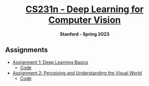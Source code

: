 <h1 align="center"><a href="http://cs231n.stanford.edu/schedule">CS231n - Deep Learning for Computer Vision</a></h1>

<p align="center"><b>Stanford - Spring 2023</b></p>

## Assignments

- [Assignment 1: Deep Learning Basics](cs231n-deep-learning-for-computer-vision/2023/assignments/a1)
  - [Code](cs231n-deep-learning-for-computer-vision/2023/assignments/a1/code)
- [Assignment 2: Perceiving and Understanding the Visual World](cs231n-deep-learning-for-computer-vision/2023/assignments/a2)
  - [Code](cs231n-deep-learning-for-computer-vision/2023/assignments/a2/code)
